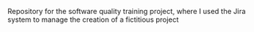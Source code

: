 Repository for the software quality training project, where I used the Jira system to manage the creation of a fictitious project
